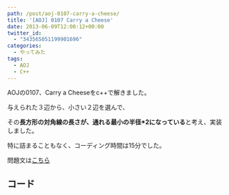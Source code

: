 ```yaml
---
path: /post/aoj-0107-carry-a-cheese/
title: '[AOJ] 0107 Carry a Cheese'
date: 2013-06-09T12:00:12+00:00
twitter_id:
  - "343565051199901696"
categories:
  - やってみた
tags:
  - AOJ
  - C++
---
```

AOJの0107、Carry a Cheeseをc++で解きました。

与えられた３辺から、小さい２辺を選んで、
  
その**長方形の対角線の長さが、通れる最小の半径*2になっている**と考え、実装しました。

特に詰まることもなく、コーディング時間は15分でした。

問題文は[こちら](http://judge.u-aizu.ac.jp/onlinejudge/description.jsp?id=0107&lang=jp)

<!--more-->

コード
----------------------------------------

<div style="font-size:0px;height:0px;line-height:0px;margin:0;padding:0;clear:both">
</div>